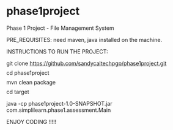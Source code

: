 # phase1project
Phase 1 Project - File Management System

PRE_REQUISITES: need maven, java installed on the machine.

INSTRUCTIONS TO RUN THE PROJECT:

$$$$ git clone https://github.com/sandycaltechpgp/phase1project.git
$$$$ cd phase1project
$$$$ mvn clean package
$$$$ cd target

$$$$ java -cp phase1project-1.0-SNAPSHOT.jar com.simplilearn.phase1.assessment.Main

ENJOY CODING !!!!!
